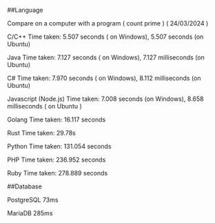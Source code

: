 ##Language

Compare on a computer with a program ( count prime ) ( 24/03/2024 )


C/C++ Time taken: 5.507 seconds ( on Windows), 5.507 seconds (on Ubuntu)


Java Time taken: 7.127 seconds ( on Windows), 7.127 milliseconds (on Ubuntu)

C# Time taken: 7.970 seconds ( on Windows), 8.112 milliseconds (on Ubuntu)

Javascript (Node.js) Time taken: 7.008 seconds (on Windows), 8.658 milliseconds ( on Ubuntu )


Golang Time taken: 16.117 seconds

Rust Time taken: 29.78s 


Python Time taken: 131.054 seconds

PHP Time taken: 236.952 seconds

Ruby Time taken: 278.889 seconds


##Database

PostgreSQL 73ms

MariaDB 285ms
